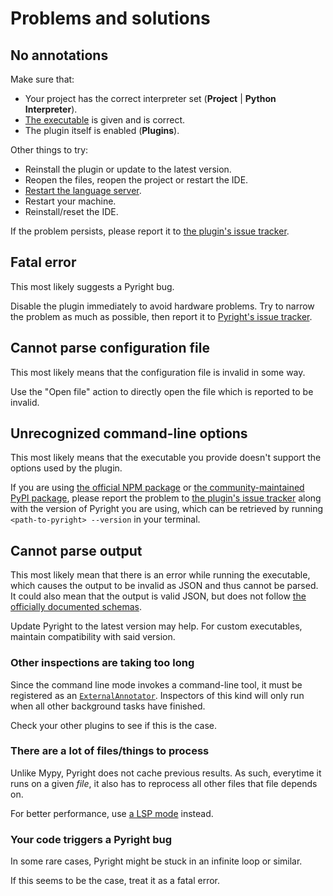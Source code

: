 # Problems and solutions


## No annotations

Make sure that:

* Your project has the correct interpreter set
  (<b>Project</b> | <b>Python Interpreter</b>).
* [The executable][1] is given and is correct.
* The plugin itself is enabled (<b>Plugins</b>).

Other things to try:

* Reinstall the plugin or update to the latest version.
* Reopen the files, reopen the project or restart the IDE.
* [Restart the language server][2].
* Restart your machine.
* Reinstall/reset the IDE.

If the problem persists, please report it to
[the plugin's issue tracker][3].


## Fatal error

This most likely suggests a Pyright bug.

Disable the plugin immediately to avoid hardware problems.
Try to narrow the problem as much as possible,
then report it to [Pyright's issue tracker][4].


## Cannot parse configuration file

This most likely means that the configuration file is invalid in some way.

Use the "Open file" action to directly open the file
which is reported to be invalid.


## Unrecognized command-line options

This most likely means that the executable you provide
doesn't support the options used by the plugin.

If you are using [the official NPM package][5] or
[the community-maintained PyPI package][6],
please report the problem to [the plugin's issue tracker][3]
along with the version of Pyright you are using, which can be
retrieved by running `<path-to-pyright> --version` in your terminal.


## Cannot parse output

This most likely mean that there is an error while running the executable,
which causes the output to be invalid as JSON and thus cannot be parsed.
It could also mean that the output is valid JSON,
but does not follow [the officially documented schemas][7].

Update Pyright to the latest version may help.
For custom executables, maintain compatibility with said version.


### Other inspections are taking too long

Since the command line mode invokes a command-line tool,
it must be registered as an [`ExternalAnnotator`][8].
Inspectors of this kind will only run
when all other background tasks have finished.

Check your other plugins to see if this is the case.


### There are a lot of files/things to process

Unlike Mypy, Pyright does not cache previous results.
As such, everytime it runs on a given <em>file</em>,
it also has to reprocess all other files that file depends on.

For better performance, use [a LSP mode][9] instead.


### Your code triggers a Pyright bug

In some rare cases, Pyright might be stuck in an infinite loop or similar.

If this seems to be the case, treat it as a fatal error.


  [1]: configurations/executables.md
  [2]: how-to.md#how-to-restart-the-language-server
  [3]: https://github.com/InSyncWithFoo/pyright-for-pycharm/issues
  [4]: https://github.com/microsoft/pyright/issues
  [5]: https://www.npmjs.com/package/pyright
  [6]: https://pypi.org/project/pyright/
  [7]: https://microsoft.github.io/pyright/#/command-line?id=json-output
  [8]: https://plugins.jetbrains.com/docs/intellij/syntax-highlighting-and-error-highlighting.html#external-annotator
  [9]: configurations/running-modes.md
